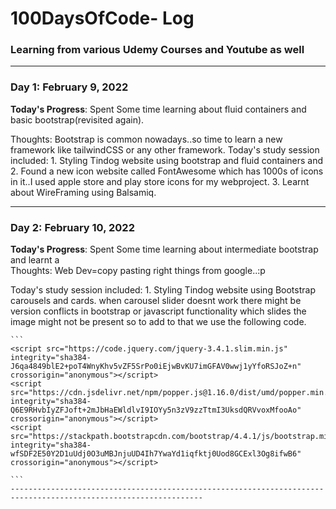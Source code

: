 # 100DaysOfCode- Log

### Learning from various Udemy Courses and Youtube as well

-----------------------------------------------------------------------------------------------------------------
### Day 1: February 9, 2022

**Today's Progress**: Spent Some time learning about fluid containers and basic bootstrap(revisited again). 

Thoughts: Bootstrap is common nowadays..so time to learn a new framework like tailwindCSS or any other framework.
Today's study session included: 
    1. Styling Tindog website using bootstrap and fluid containers and 
    2. Found a new icon website called FontAwesome which has 1000s of icons in it..I used apple store and play store icons for my webproject.
    3. Learnt about WireFraming using Balsamiq.
    

-----------------------------------------------------------------------------------------------------------------
### Day 2: February 10, 2022

**Today's Progress**: Spent Some time learning about intermediate bootstrap and learnt a  
Thoughts: Web Dev=copy pasting right things from google..:p


Today's study session included: 
    1. Styling Tindog website using Bootstrap carousels and cards. 
       when carousel slider doesnt work there might be version conflicts in bootstrap or javascript functionality which slides the image might not be present so to add to that        we use the following code.
    
    
    ```
    <script src="https://code.jquery.com/jquery-3.4.1.slim.min.js" integrity="sha384-J6qa4849blE2+poT4WnyKhv5vZF5SrPo0iEjwBvKU7imGFAV0wwj1yYfoRSJoZ+n" crossorigin="anonymous"></script>
    <script src="https://cdn.jsdelivr.net/npm/popper.js@1.16.0/dist/umd/popper.min.js" integrity="sha384-Q6E9RHvbIyZFJoft+2mJbHaEWldlvI9IOYy5n3zV9zzTtmI3UksdQRVvoxMfooAo" crossorigin="anonymous"></script>
    <script src="https://stackpath.bootstrapcdn.com/bootstrap/4.4.1/js/bootstrap.min.js" integrity="sha384-wfSDF2E50Y2D1uUdj0O3uMBJnjuUD4Ih7YwaYd1iqfktj0Uod8GCExl3Og8ifwB6" crossorigin="anonymous"></script>
  
    ```
    -----------------------------------------------------------------------------------------------------------------
    


